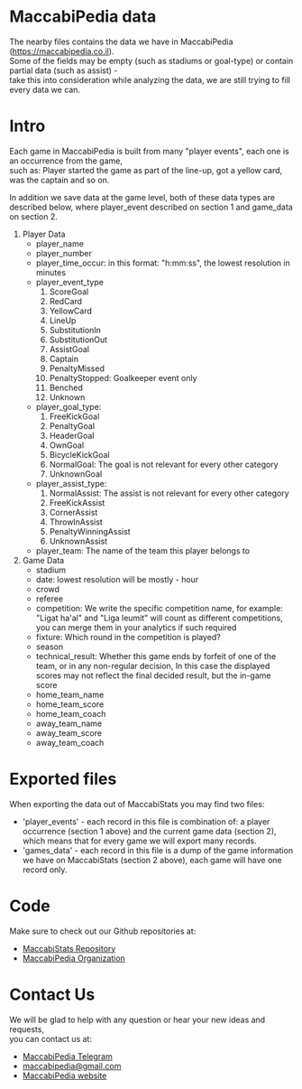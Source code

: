 # MaccabiPedia data

The nearby files contains the data we have in MaccabiPedia (https://maccabipedia.co.il).  
Some of the fields may be empty (such as stadiums or goal-type) or contain partial data (such as assist) -  
take this into consideration while analyzing the data, we are still trying to fill every data we can.

# Intro

Each game in MaccabiPedia is built from many "player events", each one is an occurrence from the game,  
such as: Player started the game as part of the line-up, got a yellow card, was the captain and so on.

In addition we save data at the game level, both of these data types are described below, where player_event described on section 1 and game_data on section 2.


1. Player Data
    * player_name
    * player_number
    * player_time_occur: in this format: "h:mm:ss", the lowest resolution in minutes
    * player_event_type
        1. ScoreGoal
        1. RedCard
        1. YellowCard
        1. LineUp
        1. SubstitutionIn
        1. SubstitutionOut
        1. AssistGoal
        1. Captain
        1. PenaltyMissed
        1. PenaltyStopped: Goalkeeper event only
        1. Benched
        1. Unknown
    * player_goal_type:
        1. FreeKickGoal
        1. PenaltyGoal
        1. HeaderGoal
        1. OwnGoal
        1. BicycleKickGoal
        1. NormalGoal: The goal is not relevant for every other category
        1. UnknownGoal
    * player_assist_type:
        1. NormalAssist: The assist is not relevant for every other category
        1. FreeKickAssist
        1. CornerAssist
        1. ThrowInAssist
        1. PenaltyWinningAssist
        1. UnknownAssist
    * player_team: The name of the team this player belongs to
2. Game Data
    * stadium
    * date: lowest resolution will be mostly - hour
    * crowd
    * referee
    * competition: We write the specific competition name, for example: "Ligat ha'al" and "Liga leumit" will count as different competitions, you can merge them in your analytics if such required
    * fixture: Which round in the competition is played?
    * season
    * technical_result: Whether this game ends by forfeit of one of the team, or in any non-regular decision, In this case the displayed scores may not reflect the final decided result, but the in-game score
    * home_team_name
    * home_team_score
    * home_team_coach
    * away_team_name
    * away_team_score
    * away_team_coach
    
    
# Exported files
When exporting the data out of MaccabiStats you may find two files:
* 'player_events' - each record in this file is combination of: a player occurrence (section 1 above) and the current game data (section 2), which means that for every game we will export many records.
* 'games_data' - each record in this file is a dump of the game information we have on MaccabiStats (section 2 above), each game will have one record only.    
    
    
# Code
Make sure to check out our Github repositories at:
* [MaccabiStats Repository](https://github.com/Maccabipedia/maccabistats)
* [MaccabiPedia Organization](https://github.com/Maccabipedia)
    
# Contact Us
We will be glad to help with any question or hear your new ideas and requests,  
you can contact us at:
* [MaccabiPedia Telegram](https://t.me/MaccabiPedia)
* maccabipedia@gmail.com
* [MaccabiPedia website](https://www.maccabipedia.co.il/עמוד_ראשי)
